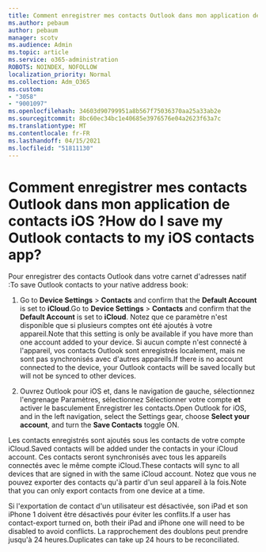 ```yaml
---
title: Comment enregistrer mes contacts Outlook dans mon application de contacts iOS ?
ms.author: pebaum
author: pebaum
manager: scotv
ms.audience: Admin
ms.topic: article
ms.service: o365-administration
ROBOTS: NOINDEX, NOFOLLOW
localization_priority: Normal
ms.collection: Adm_O365
ms.custom:
- "3058"
- "9001097"
ms.openlocfilehash: 34603d90799951a8b567f75036370aa25a33ab2e
ms.sourcegitcommit: 8bc60ec34bc1e40685e3976576e04a2623f63a7c
ms.translationtype: MT
ms.contentlocale: fr-FR
ms.lasthandoff: 04/15/2021
ms.locfileid: "51811130"
---
```

# <a name="how-do-i-save-my-outlook-contacts-to-my-ios-contacts-app"></a><span data-ttu-id="5a788-102">Comment enregistrer mes contacts Outlook dans mon application de contacts iOS ?</span><span class="sxs-lookup"><span data-stu-id="5a788-102">How do I save my Outlook contacts to my iOS contacts app?</span></span>

<span data-ttu-id="5a788-103">Pour enregistrer des contacts Outlook dans votre carnet d'adresses natif :</span><span class="sxs-lookup"><span data-stu-id="5a788-103">To save Outlook contacts to your native address book:</span></span>
 
1. <span data-ttu-id="5a788-104">Go to **Device Settings**  >  **Contacts** and confirm that the **Default Account** is set to **iCloud**.</span><span class="sxs-lookup"><span data-stu-id="5a788-104">Go to **Device Settings** > **Contacts** and confirm that the **Default Account** is set to **iCloud**.</span></span> <span data-ttu-id="5a788-105">Notez que ce paramètre n'est disponible que si plusieurs comptes ont été ajoutés à votre appareil.</span><span class="sxs-lookup"><span data-stu-id="5a788-105">Note that this setting is only be available if you have more than one account added to your device.</span></span> <span data-ttu-id="5a788-106">Si aucun compte n'est connecté à l'appareil, vos contacts Outlook sont enregistrés localement, mais ne sont pas synchronisés avec d'autres appareils.</span><span class="sxs-lookup"><span data-stu-id="5a788-106">If there is no account connected to the device, your Outlook contacts will be saved locally but will not be synced to other devices.</span></span>
 
2. <span data-ttu-id="5a788-107">Ouvrez Outlook pour iOS et, dans le navigation de gauche, sélectionnez  l'engrenage Paramètres, sélectionnez Sélectionner votre compte **et** activer le basculement Enregistrer les contacts.</span><span class="sxs-lookup"><span data-stu-id="5a788-107">Open Outlook for iOS, and in the left navigation, select the Settings gear, choose **Select your account**, and turn the **Save Contacts** toggle ON.</span></span>
 
<span data-ttu-id="5a788-108">Les contacts enregistrés sont ajoutés sous les contacts de votre compte iCloud.</span><span class="sxs-lookup"><span data-stu-id="5a788-108">Saved contacts will be added under the contacts in your iCloud account.</span></span> <span data-ttu-id="5a788-109">Ces contacts seront synchronisés avec tous les appareils connectés avec le même compte iCloud.</span><span class="sxs-lookup"><span data-stu-id="5a788-109">These contacts will sync to all devices that are signed in with the same iCloud account.</span></span> <span data-ttu-id="5a788-110">Notez que vous ne pouvez exporter des contacts qu'à partir d'un seul appareil à la fois.</span><span class="sxs-lookup"><span data-stu-id="5a788-110">Note that you can only export contacts from one device at a time.</span></span>
 
<span data-ttu-id="5a788-111">Si l'exportation de contact d'un utilisateur est désactivée, son iPad et son iPhone 1 doivent être désactivés pour éviter les conflits.</span><span class="sxs-lookup"><span data-stu-id="5a788-111">If a user has contact-export turned on, both their iPad and iPhone one will need to be disabled to avoid conflicts.</span></span> <span data-ttu-id="5a788-112">La rapprochement des doublons peut prendre jusqu'à 24 heures.</span><span class="sxs-lookup"><span data-stu-id="5a788-112">Duplicates can take up 24 hours to be reconciliated.</span></span>